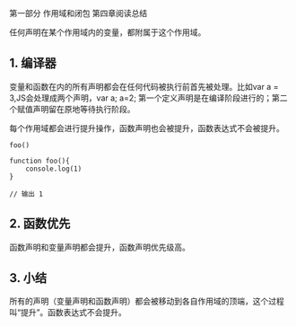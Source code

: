 第一部分 作用域和闭包 第四章阅读总结

任何声明在某个作用域内的变量，都附属于这个作用域。

## 1. 编译器

变量和函数在内的所有声明都会在任何代码被执行前首先被处理。比如var a = 3,JS会处理成两个声明，var a; a=2; 第一个定义声明是在编译阶段进行的；第二个赋值声明留在原地等待执行阶段。

每个作用域都会进行提升操作，函数声明也会被提升，函数表达式不会被提升。

```
foo()

function foo(){
	console.log(1)
}

// 输出 1
```

## 2. 函数优先

函数声明和变量声明都会提升，函数声明优先级高。


## 3. 小结

所有的声明（变量声明和函数声明）都会被移动到各自作用域的顶端，这个过程叫“提升”。函数表达式不会提升。









